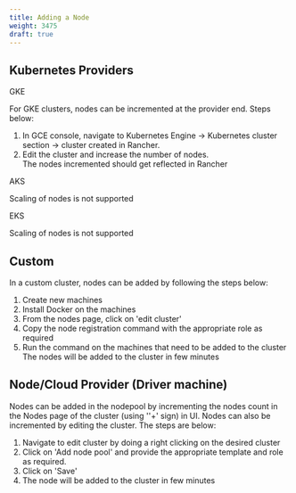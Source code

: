 ```yaml
---
title: Adding a Node
weight: 3475
draft: true
---
```


## Kubernetes Providers
GKE

For GKE clusters, nodes can be incremented at the provider end. Steps below:    
1. In GCE console, navigate to Kubernetes Engine -> Kubernetes cluster section -> cluster 
created in Rancher.    
2. Edit the cluster and increase the number of nodes.   
The nodes incremented should get reflected in Rancher

AKS

Scaling of nodes is not supported 


EKS    

Scaling of nodes is not supported



## Custom

In a custom cluster, nodes can be added by following the steps below:   
1. Create new machines    
2. Install Docker on the machines  
3. From the nodes page, click on 'edit cluster'  
4. Copy the node registration command with the appropriate role as required   
5. Run the command on the machines that need to be added to the cluster   
The nodes will be added to the cluster in few minutes

## Node/Cloud Provider (Driver machine)

Nodes can be added in the nodepool by incrementing the nodes count in the Nodes
page of the cluster (using ''+' sign) in UI.
Nodes can also be incremented by editing the cluster. The steps are below:   
1. Navigate to edit cluster by doing a right clicking on the desired cluster    
2. Click on 'Add node pool' and provide the appropriate template and role as required.    
3. Click on 'Save'    
4. The node will be added to the cluster in few minutes    
